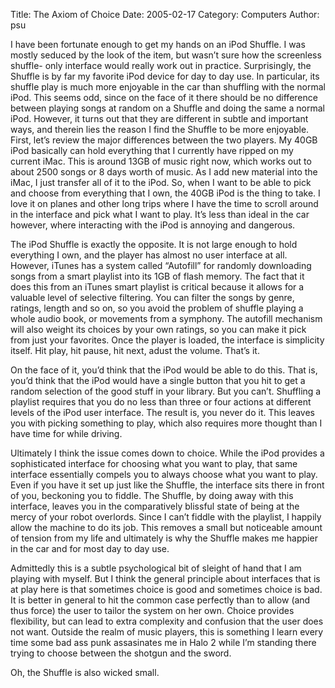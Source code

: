 Title: The Axiom of Choice
Date: 2005-02-17
Category: Computers
Author: psu

I have been fortunate enough to get my hands on an iPod Shuffle. I was mostly seduced by the look of the item, but wasn’t sure how the screenless shuffle- only interface would really work out in practice. Surprisingly, the Shuffle is by far my favorite iPod device for day to day use. In particular, its shuffle play is much more enjoyable in the car than shuffling with the normal iPod. This seems odd, since on the face of it there should be no difference between playing songs at random on a Shuffle and doing the same a normal iPod. However, it turns out that they are different in subtle and important ways, and therein lies the reason I find the Shuffle to be more enjoyable. First, let’s review the major differences between the two players. My 40GB iPod basically can hold everything that I currently have ripped on my current iMac. This is around 13GB of music right now, which works out to about 2500 songs or 8 days worth of music. As I add new material into the iMac, I just transfer all of it to the iPod. So, when I want to be able to pick and choose from everything that I own, the 40GB iPod is the thing to take. I love it on planes and other long trips where I have the time to scroll around in the interface and pick what I want to play. It’s less than ideal in the car however, where interacting with the iPod is annoying and dangerous.

The iPod Shuffle is exactly the opposite. It is not large enough to hold everything I own, and the player has almost no user interface at all. However, iTunes has a system called “Autofill” for randomly downloading songs from a smart playlist into its 1GB of flash memory. The fact that it does this from an iTunes smart playlist is critical because it allows for a valuable level of selective filtering. You can filter the songs by genre, ratings, length and so on, so you avoid the problem of shuffle playing a whole audio book, or movements from a symphony. The autofill mechanism will also weight its choices by your own ratings, so you can make it pick from just your favorites. Once the player is loaded, the interface is simplicity itself. Hit play, hit pause, hit next, adust the volume. That’s it.

On the face of it, you’d think that the iPod would be able to do this. That is, you’d think that the iPod would have a single button that you hit to get a random selection of the good stuff in your library. But you can’t. Shuffling a playlist requires that you do no less than three or four actions at different levels of the iPod user interface. The result is, you never do it. This leaves you with picking something to play, which also requires more thought than I have time for while driving.

Ultimately I think the issue comes down to choice. While the iPod provides a sophisticated interface for choosing what you want to play, that same interface essentially compels you to always choose what you want to play. Even if you have it set up just like the Shuffle, the interface sits there in front of you, beckoning you to fiddle. The Shuffle, by doing away with this interface, leaves you in the comparatively blissful state of being at the mercy of your robot overlords. Since I can’t fiddle with the playlist, I happily allow the machine to do its job. This removes a small but noticeable amount of tension from my life and ultimately is why the Shuffle makes me happier in the car and for most day to day use.

Admittedly this is a subtle psychological bit of sleight of hand that I am playing with myself. But I think the general principle about interfaces that is at play here is that sometimes choice is good and sometimes choice is bad. It is better in general to hit the common case perfectly than to allow (and thus force) the user to tailor the system on her own. Choice provides flexibility, but can lead to extra complexity and confusion that the user does not want. Outside the realm of music players, this is something I learn every time some bad ass punk assasinates me in Halo 2 while I’m standing there trying to choose between the shotgun and the sword.

Oh, the Shuffle is also wicked small.